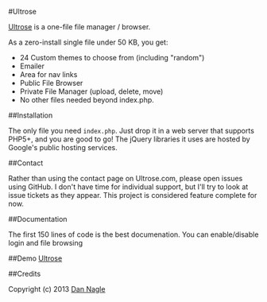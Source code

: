 #Ultrose
 
[Ultrose][ultrose_website] is a one-file file manager / browser.

As a zero-install single file under 50 KB, you get:

* 24 Custom themes to choose from (including "random")
* Emailer 
* Area for nav links
* Public File Browser
* Private File Manager (upload, delete, move)
* No other files needed beyond index.php. 

##Installation

The only file you need `index.php`. Just drop it in a web server that supports PHP5+, and you are good to go! The jQuery libraries it uses are hosted by Google's public hosting services. 

##Contact

Rather than using the contact page on Ultrose.com, please open issues using GitHub. I don't have time for individual support, but I'll try to look at issue tickets as they appear. This project is considered feature complete for now.

##Documentation

The first 150 lines of code is the best documenation. You can enable/disable login and file browsing

##Demo
[Ultrose][ultrose_website]

##Credits

Copyright (c) 2013 [Dan Nagle][personal_site] 

[ultrose_website]: http://ultrose.com
[personal_site]: http://dannagle.com
